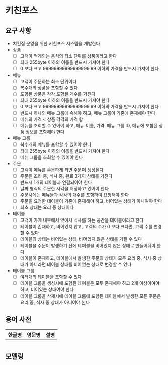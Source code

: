 # 키친포스

## 요구 사항

- 치킨집 운영을 위한 키친포스 시스템을 개발한다
- 상품
	- [ ]  고객이 먹게되는 음식의 최소 단위를 상품이라고 한다
	- [ ]  최대 255byte 이하의 이름을 반드시 가져야 한다
	- [ ]  0 보다 크고 99999999999999999.99 이하의 가격을 반드시 가져야 한다
- 메뉴
	- [ ]  고객이 주문하는 최소 단위이다
	- [ ]  복수개의 상품을 포함할 수 있다
	- [ ]  포함된 상품은 각각 포함될 개수를 가진다
	- [ ]  최대 255byte 이하의 이름을 반드시 가져야 한다
	- [ ]  0 보다 크고 99999999999999999.99 이하의 가격을 반드시 가져야 한다
	- [ ]  반드시 하나의 메뉴 그룹에 속해야 하고, 메뉴 그룹이 기존에 존재해야 한다
	- [ ]  메뉴의 가격 < 상품 각각의 가격 합
	- [ ]  메뉴를 조회할 수 있어야 하고, 메뉴 이름, 가격, 메뉴 그룹 ID, 메뉴에 포함된 상품 정보를 포함해야 한다
- 메뉴 그룹
	- [ ]  복수개의 메뉴를 포함할 수 있어야 한다
	- [ ]  최대 255byte 이하의 이름을 반드시 가져야 한다
	- [ ]  메뉴 그룹을 조회할 수 있어야 한다
- 주문
	- [ ]  고객이 메뉴를 주문하게 되면 주문이 생성된다
	- [ ]  주문은 조리 중, 식사 중, 완료 3가지 상태를 가진다
	- [ ]  반드시 1개의 테이블과 연결되어야 한다
	- [ ]  날짜 형식의 주문한 시각을 저장하고 있어야 한다
	- [ ]  주문시에는 메뉴들과 각각의 개수를 포함하여 요청해야 한다
	- [ ]  주문을 요청한 테이블이 기존에 존재해야 하고, 비어있는 상태가 아니여야 한다
	- [ ]  최초 상태는 요리 중 상태이다
- 테이블
	- [ ]  고객이 가게 내부에서 앉아서 식사를 하는 공간을 테이블이라고 한다
	- [ ]  테이블이 존재하고, 비어있지 않고, 고객의 수가 0 보다 크다면, 고객 수를 변경할 수 있다
	- [ ]  테이블의 상태는 비어있는 상태, 비어있지 않은 상태를 가질 수 있다
	- [ ]  테이블을 주문이 발생하기 전에 테이블을 비어있지 않은 상태로 만들어줘야 한다
	- [ ]  테이블이 존재하고, 테이블에서 발생한 주문의 상태가 모두 요리 중, 식사 중 상태가 아니라면 테이블 상태를 비어있는 상태로 변경할 수 있다
- 테이블 그룹
	- [ ]  여러개의 테이블을 포함할 수 있다
	- [ ]  테이블 그룹을 생성시에 포함된 테이블은 모두 존재해야 하고 2개 이상이여야 하고, 비어있는 상태여야 한다
	- [ ]  테이블 그룹을 삭제시에 테이블 그룹에 포함된 테이블에서 발생한 모든 주문은 요리 중, 식사 중 상태가 아니여야 한다

## 용어 사전

| 한글명 | 영문명 | 설명 |
| --- | --- | --- |
|  |  |  |

## 모델링
